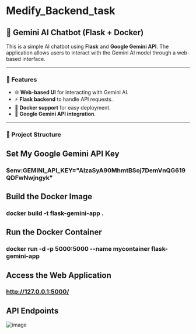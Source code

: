 # Medify_Backend_task

## 🚀 Gemini AI Chatbot (Flask + Docker)

This is a simple AI chatbot using **Flask** and **Google Gemini API**. The application allows users to interact with the Gemini AI model through a web-based interface.

---

### 📌 Features
- 🌐 **Web-based UI** for interacting with Gemini AI.
- ⚡ **Flask backend** to handle API requests.
- 🐳 **Docker support** for easy deployment.
- 🔑 **Google Gemini API integration**.

---

### 📂 Project Structure

## Set My Google Gemini API Key
### $env:GEMINI_API_KEY="AIzaSyA90MhmtBSoj7DemVnQG619QDFwNwjngyk"

##  Build the Docker Image
### docker build -t flask-gemini-app .

## Run the Docker Container
### docker run -d -p 5000:5000 --name mycontainer flask-gemini-app

##  Access the Web Application
### http://127.0.0.1:5000/

## API Endpoints
![image](https://github.com/user-attachments/assets/4c8cb01f-2bc1-49f6-aadb-874047d24f60)


